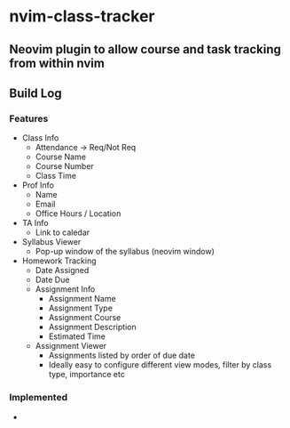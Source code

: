# nvim-class-tracker
## Neovim plugin to allow course and task tracking from within nvim

## Build Log
### Features

- Class Info
    - Attendance -> Req/Not Req
    - Course Name
    - Course Number
    - Class Time
- Prof Info
    - Name
    - Email
    - Office Hours / Location
- TA Info
    - Link to caledar
- Syllabus Viewer
    - Pop-up window of the syllabus (neovim window)
- Homework Tracking
    - Date Assigned
    - Date Due
    - Assignment Info
        - Assignment Name
        - Assignment Type
        - Assignment Course
        - Assignment Description
        - Estimated Time
    - Assignment Viewer
        - Assignments listed by order of due date
        - Ideally easy to configure different view modes, filter by class type, importance etc
        
### Implemented

- 

